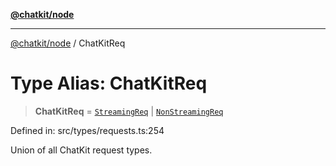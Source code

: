 [**@chatkit/node**](../README.md)

***

[@chatkit/node](../README.md) / ChatKitReq

# Type Alias: ChatKitReq

> **ChatKitReq** = [`StreamingReq`](StreamingReq.md) \| [`NonStreamingReq`](NonStreamingReq.md)

Defined in: src/types/requests.ts:254

Union of all ChatKit request types.
